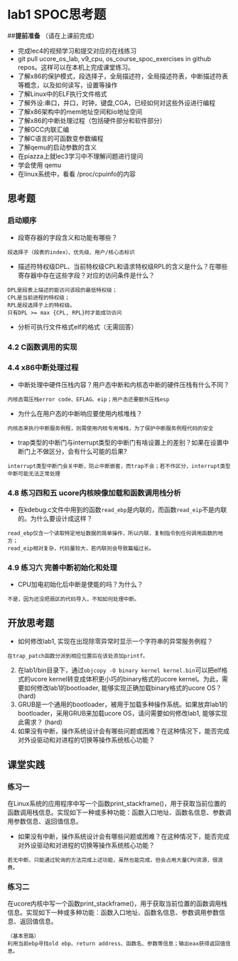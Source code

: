 # lab1 SPOC思考题

##**提前准备**
（请在上课前完成）

 - 完成lec4的视频学习和提交对应的在线练习
 - git pull ucore_os_lab, v9_cpu, os_course_spoc_exercises in github repos。这样可以在本机上完成课堂练习。
 - 了解x86的保护模式，段选择子，全局描述符，全局描述符表，中断描述符表等概念，以及如何读写，设置等操作
 - 了解Linux中的ELF执行文件格式
 - 了解外设:串口，并口，时钟，键盘,CGA，已经如何对这些外设进行编程
 - 了解x86架构中的mem地址空间和io地址空间
 - 了解x86的中断处理过程（包括硬件部分和软件部分）
 - 了解GCC内联汇编
 - 了解C语言的可函数变参数编程
 - 了解qemu的启动参数的含义
 - 在piazza上就lec3学习中不理解问题进行提问
 - 学会使用 qemu
 - 在linux系统中，看看 /proc/cpuinfo的内容

## 思考题

### 启动顺序

- 段寄存器的字段含义和功能有哪些？
```
段选择子（段表的index）、优先级、用户/核心态标识
```

- 描述符特权级DPL、当前特权级CPL和请求特权级RPL的含义是什么？在哪些寄存器中存在这些字段？对应的访问条件是什么？
```
DPL是段表上描述的能访问该段的最低特权级；
CPL是当前进程的特权级；
RPL是段选择子上的特权级。
只有DPL >= max {CPL, RPL}时才能成功访问
```

- 分析可执行文件格式elf的格式（无需回答）

### 4.2 C函数调用的实现

### 4.4 x86中断处理过程

- 中断处理中硬件压栈内容？用户态中断和内核态中断的硬件压栈有什么不同？
```
内核态需压栈error code、EFLAG、eip；用户态还要额外压栈esp
```

- 为什么在用户态的中断响应要使用内核堆栈？
```
内核态来执行中断服务例程，则需使用内核专用堆栈，为了保护中断服务例程代码的安全
```

- trap类型的中断门与interrupt类型的中断门有啥设置上的差别？如果在设置中断门上不做区分，会有什么可能的后果?
```
interrupt类型中断门会关中断，防止中断嵌套，而trap不会；若不作区分，interrupt类型中断可能无法正常处理
```

### 4.8 练习四和五 ucore内核映像加载和函数调用栈分析

- 在kdebug.c文件中用到的函数`read_ebp`是内联的，而函数`read_eip`不是内联的。为什么要设计成这样？
```
read_ebp仅含一个读取特定地址数据的简单操作，所以内联，复制指令到任何调用函数的地方；
read_eip相对复杂，代码量较大，若内联则会导致篇幅过长。
```

### 4.9 练习六 完善中断初始化和处理

- CPU加电初始化后中断是使能的吗？为什么？
```
不是，因为还没把扇区的代码导入，不知如何处理中断。
```

## 开放思考题

- 如何修改lab1, 实现在出现除零异常时显示一个字符串的异常服务例程？
```
在trap_patch函数分派到相应位置后在该处添加printf。
```
2. 在lab1/bin目录下，通过`objcopy -O binary kernel kernel.bin`可以把elf格式的ucore kernel转变成体积更小巧的binary格式的ucore kernel。为此，需要如何修改lab1的bootloader, 能够实现正确加载binary格式的ucore OS？ (hard)
3. GRUB是一个通用的bootloader，被用于加载多种操作系统。如果放弃lab1的bootloader，采用GRUB来加载ucore OS，请问需要如何修改lab1, 能够实现此需求？ (hard)
4. 如果没有中断，操作系统设计会有哪些问题或困难？在这种情况下，能否完成对外设驱动和对进程的切换等操作系统核心功能？

## 课堂实践
### 练习一
在Linux系统的应用程序中写一个函数print_stackframe()，用于获取当前位置的函数调用栈信息。实现如下一种或多种功能：函数入口地址、函数名信息、参数调用参数信息、返回值信息。

- 如果没有中断，操作系统设计会有哪些问题或困难？在这种情况下，能否完成对外设驱动和对进程的切换等操作系统核心功能？
```
若无中断，只能通过轮询的方法完成上述功能，虽然也能完成，但会占用大量CPU资源，很浪费。
```

### 练习二
在ucore内核中写一个函数print_stackframe()，用于获取当前位置的函数调用栈信息。实现如下一种或多种功能：函数入口地址、函数名信息、参数调用参数信息、返回值信息。
```
（基本思路）
利用当前ebp寻找old ebp、return address、函数名、参数等信息；输出eax获得返回值信息。
```